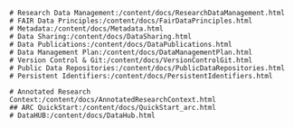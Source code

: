 ---
---

```Fundamentals
# Research Data Management:/content/docs/ResearchDataManagement.html
# FAIR Data Principles:/content/docs/FairDataPrinciples.html
# Metadata:/content/docs/Metadata.html
# Data Sharing:/content/docs/DataSharing.html
# Data Publications:/content/docs/DataPublications.html
# Data Management Plan:/content/docs/DataManagementPlan.html
# Version Control & Git:/content/docs/VersionControlGit.html
# Public Data Repositories:/content/docs/PublicDataRepositories.html
# Persistent Identifiers:/content/docs/PersistentIdentifiers.html
```

```Implementation within DataPLANT
# Annotated Research Context:/content/docs/AnnotatedResearchContext.html
## ARC QuickStart:/content/docs/QuickStart_arc.html
# DataHUB:/content/docs/DataHub.html
```

<!-- ```Training & Tutorials -->
<!-- # Sync ARCs via GitHub Desktop:/content/docs/tutorials/github_desktop.html -->
<!-- # Markdown:/content/docs/tutorials/markdown.html -->
<!-- ``` -->
